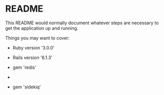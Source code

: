 # README

This README would normally document whatever steps are necessary to get the
application up and running.

Things you may want to cover:

* Ruby version '3.0.0'

* Rails version '6.1.3'

* gem 'redis'
* 
* gem 'sidekiq'

